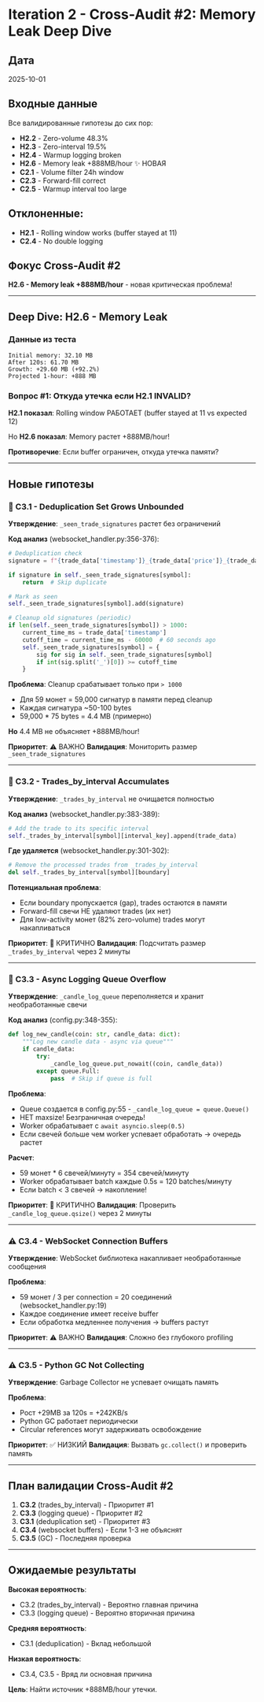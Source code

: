 # Iteration 2 - Cross-Audit #2: Memory Leak Deep Dive

## Дата
2025-10-01

## Входные данные
Все валидированные гипотезы до сих пор:
- **H2.2** - Zero-volume 48.3%
- **H2.3** - Zero-interval 19.5%
- **H2.4** - Warmup logging broken
- **H2.6** - Memory leak +888MB/hour ✨ НОВАЯ
- **C2.1** - Volume filter 24h window
- **C2.3** - Forward-fill correct
- **C2.5** - Warmup interval too large

## Отклоненные:
- **H2.1** - Rolling window works (buffer stayed at 11)
- **C2.4** - No double logging

## Фокус Cross-Audit #2
**H2.6 - Memory leak +888MB/hour** - новая критическая проблема!

---

## Deep Dive: H2.6 - Memory Leak

### Данные из теста
```
Initial memory: 32.10 MB
After 120s: 61.70 MB
Growth: +29.60 MB (+92.2%)
Projected 1-hour: +888 MB
```

### Вопрос #1: Откуда утечка если H2.1 INVALID?

**H2.1 показал**: Rolling window РАБОТАЕТ (buffer stayed at 11 vs expected 12)

Но **H2.6 показал**: Memory растет +888MB/hour!

**Противоречие**: Если buffer ограничен, откуда утечка памяти?

---

## Новые гипотезы

### 🔴 C3.1 - Deduplication Set Grows Unbounded
**Утверждение**: `_seen_trade_signatures` растет без ограничений

**Код анализ** (websocket_handler.py:356-376):
```python
# Deduplication check
signature = f"{trade_data['timestamp']}_{trade_data['price']}_{trade_data['size']}"

if signature in self._seen_trade_signatures[symbol]:
    return  # Skip duplicate

# Mark as seen
self._seen_trade_signatures[symbol].add(signature)

# Cleanup old signatures (periodic)
if len(self._seen_trade_signatures[symbol]) > 1000:
    current_time_ms = trade_data['timestamp']
    cutoff_time = current_time_ms - 60000  # 60 seconds ago
    self._seen_trade_signatures[symbol] = {
        sig for sig in self._seen_trade_signatures[symbol]
        if int(sig.split('_')[0]) >= cutoff_time
    }
```

**Проблема**: Cleanup срабатывает только при `> 1000`
- Для 59 монет = 59,000 сигнатур в памяти перед cleanup
- Каждая сигнатура ~50-100 bytes
- 59,000 * 75 bytes = 4.4 MB (примерно)

**Но** 4.4 MB не объясняет +888MB/hour!

**Приоритет**: ⚠️ ВАЖНО
**Валидация**: Мониторить размер `_seen_trade_signatures`

---

### 🔴 C3.2 - Trades_by_interval Accumulates
**Утверждение**: `_trades_by_interval` не очищается полностью

**Код анализ** (websocket_handler.py:383-389):
```python
# Add the trade to its specific interval
self._trades_by_interval[symbol][interval_key].append(trade_data)
```

**Где удаляется** (websocket_handler.py:301-302):
```python
# Remove the processed trades from _trades_by_interval
del self._trades_by_interval[symbol][boundary]
```

**Потенциальная проблема**:
- Если boundary пропускается (gap), trades остаются в памяти
- Forward-fill свечи НЕ удаляют trades (их нет)
- Для low-activity монет (82% zero-volume) trades могут накапливаться

**Приоритет**: 🔴 КРИТИЧНО
**Валидация**: Подсчитать размер `_trades_by_interval` через 2 минуты

---

### 🔴 C3.3 - Async Logging Queue Overflow
**Утверждение**: `_candle_log_queue` переполняется и хранит необработанные свечи

**Код анализ** (config.py:348-355):
```python
def log_new_candle(coin: str, candle_data: dict):
    """Log new candle data - async via queue"""
    if candle_data:
        try:
            _candle_log_queue.put_nowait((coin, candle_data))
        except queue.Full:
            pass  # Skip if queue is full
```

**Проблема**:
- Queue создается в config.py:55 - `_candle_log_queue = queue.Queue()`
- НЕТ maxsize! Безграничная очередь!
- Worker обрабатывает с `await asyncio.sleep(0.5)`
- Если свечей больше чем worker успевает обработать → очередь растет

**Расчет**:
- 59 монет * 6 свечей/минуту = 354 свечей/минуту
- Worker обрабатывает batch каждые 0.5s = 120 batches/минуту
- Если batch < 3 свечей → накопление!

**Приоритет**: 🔴 КРИТИЧНО
**Валидация**: Проверить `_candle_log_queue.qsize()` через 2 минуты

---

### ⚠️ C3.4 - WebSocket Connection Buffers
**Утверждение**: WebSocket библиотека накапливает необработанные сообщения

**Проблема**:
- 59 монет / 3 per connection = 20 соединений (websocket_handler.py:19)
- Каждое соединение имеет receive buffer
- Если обработка медленнее получения → buffers растут

**Приоритет**: ⚠️ ВАЖНО
**Валидация**: Сложно без глубокого profiling

---

### ⚠️ C3.5 - Python GC Not Collecting
**Утверждение**: Garbage Collector не успевает очищать память

**Проблема**:
- Рост +29MB за 120s = +242KB/s
- Python GC работает периодически
- Circular references могут задерживать освобождение

**Приоритет**: ✅ НИЗКИЙ
**Валидация**: Вызвать `gc.collect()` и проверить память

---

## План валидации Cross-Audit #2

1. **C3.2** (trades_by_interval) - Приоритет #1
2. **C3.3** (logging queue) - Приоритет #2
3. **C3.1** (deduplication set) - Приоритет #3
4. **C3.4** (websocket buffers) - Если 1-3 не объяснят
5. **C3.5** (GC) - Последняя проверка

---

## Ожидаемые результаты

**Высокая вероятность**:
- C3.2 (trades_by_interval) - Вероятно главная причина
- C3.3 (logging queue) - Вероятно вторичная причина

**Средняя вероятность**:
- C3.1 (deduplication) - Вклад небольшой

**Низкая вероятность**:
- C3.4, C3.5 - Вряд ли основная причина

**Цель**: Найти источник +888MB/hour утечки.
